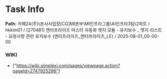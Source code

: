 # Task Info

**Path:** 카페24(주)\본사사업장\[CG]MI본부\MI인프라그룹\AI인프라3팀\2파트 / hkkim01 / [270481] 엔터프라이즈 마스터 자동화 엣지 모듈 - 유지보수 _ 엣지 리스트 - 요청사항 관련 유지보수 (엔터프라이즈_엔터프라이즈_LE) / 2025-08-01_00-00-00

### WIKI
- ["https://wiki.simplexi.com/pages/viewpage.action?pageId=2747925296"]


